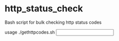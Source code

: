 # http_status_check
Bash script for bulk checking http status codes

usage ./gethttpcodes.sh <input filename> <output filename>
